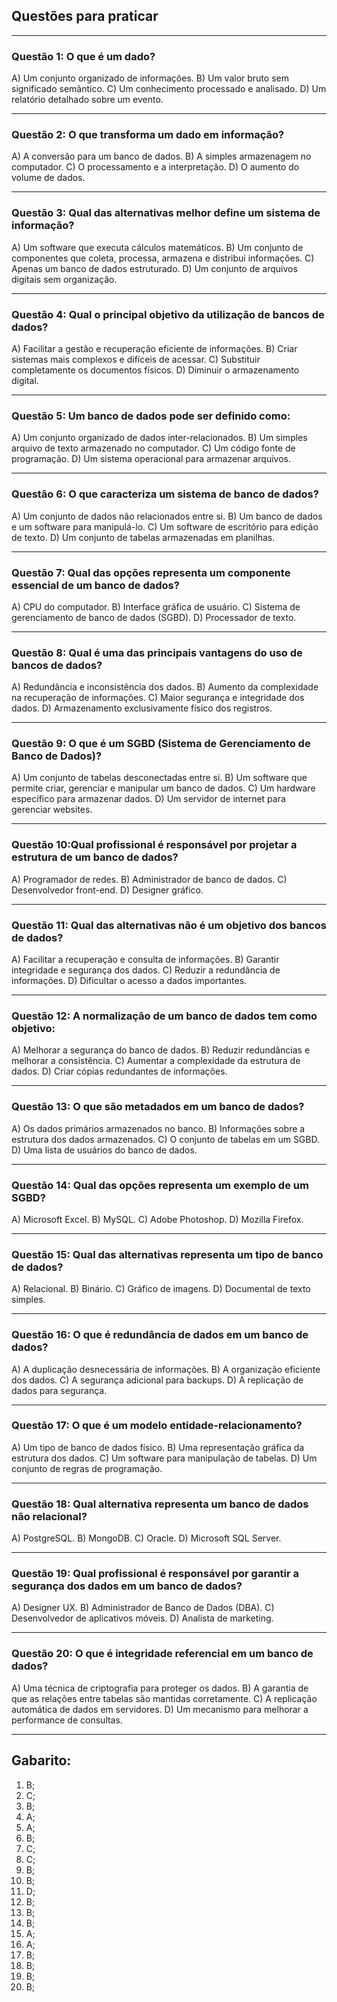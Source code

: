 ## Questões para praticar

---

### Questão 1: O que é um dado?

A) Um conjunto organizado de informações.
B) Um valor bruto sem significado semântico.
C) Um conhecimento processado e analisado.
D) Um relatório detalhado sobre um evento.

---

### Questão 2:  O que transforma um dado em informação?

A) A conversão para um banco de dados.
B) A simples armazenagem no computador.
C) O processamento e a interpretação.
D) O aumento do volume de dados.

---

### Questão 3: Qual das alternativas melhor define um sistema de informação?

A) Um software que executa cálculos matemáticos.
B) Um conjunto de componentes que coleta, processa, armazena e distribui informações.
C) Apenas um banco de dados estruturado.
D) Um conjunto de arquivos digitais sem organização.

---

### Questão 4: Qual o principal objetivo da utilização de bancos de dados?

A) Facilitar a gestão e recuperação eficiente de informações.
B) Criar sistemas mais complexos e difíceis de acessar.
C) Substituir completamente os documentos físicos.
D) Diminuir o armazenamento digital.

---

### Questão 5: Um banco de dados pode ser definido como:

A) Um conjunto organizado de dados inter-relacionados.
B) Um simples arquivo de texto armazenado no computador.
C) Um código fonte de programação.
D) Um sistema operacional para armazenar arquivos.

---

### Questão 6: O que caracteriza um sistema de banco de dados?

A) Um conjunto de dados não relacionados entre si.
B) Um banco de dados e um software para manipulá-lo.
C) Um software de escritório para edição de texto.
D) Um conjunto de tabelas armazenadas em planilhas.

---

### Questão 7: Qual das opções representa um componente essencial de um banco de dados?

A) CPU do computador.
B) Interface gráfica de usuário.
C) Sistema de gerenciamento de banco de dados (SGBD).
D) Processador de texto.

---

### Questão 8: Qual é uma das principais vantagens do uso de bancos de dados?

A) Redundância e inconsistência dos dados.
B) Aumento da complexidade na recuperação de informações.
C) Maior segurança e integridade dos dados.
D) Armazenamento exclusivamente físico dos registros.

---

### Questão 9: O que é um SGBD (Sistema de Gerenciamento de Banco de Dados)?

A) Um conjunto de tabelas desconectadas entre si.
B) Um software que permite criar, gerenciar e manipular um banco de dados.
C) Um hardware específico para armazenar dados.
D) Um servidor de internet para gerenciar websites.

---

### Questão 10:Qual profissional é responsável por projetar a estrutura de um banco de dados?

A) Programador de redes.
B) Administrador de banco de dados.
C) Desenvolvedor front-end.
D) Designer gráfico.

---

### Questão 11: Qual das alternativas não é um objetivo dos bancos de dados?

A) Facilitar a recuperação e consulta de informações.
B) Garantir integridade e segurança dos dados.
C) Reduzir a redundância de informações.
D) Dificultar o acesso a dados importantes.

---

### Questão 12: A normalização de um banco de dados tem como objetivo:

A) Melhorar a segurança do banco de dados.
B) Reduzir redundâncias e melhorar a consistência.
C) Aumentar a complexidade da estrutura de dados.
D) Criar cópias redundantes de informações.

---

### Questão 13: O que são metadados em um banco de dados?

A) Os dados primários armazenados no banco.
B) Informações sobre a estrutura dos dados armazenados.
C) O conjunto de tabelas em um SGBD.
D) Uma lista de usuários do banco de dados.

---

### Questão 14: Qual das opções representa um exemplo de um SGBD?

A) Microsoft Excel.
B) MySQL.
C) Adobe Photoshop.
D) Mozilla Firefox.

---

### Questão 15: Qual das alternativas representa um tipo de banco de dados?

A) Relacional.
B) Binário.
C) Gráfico de imagens.
D) Documental de texto simples.

---

### Questão 16: O que é redundância de dados em um banco de dados?

A) A duplicação desnecessária de informações.
B) A organização eficiente dos dados.
C) A segurança adicional para backups.
D) A replicação de dados para segurança.

---

### Questão 17: O que é um modelo entidade-relacionamento?

A) Um tipo de banco de dados físico.
B) Uma representação gráfica da estrutura dos dados.
C) Um software para manipulação de tabelas.
D) Um conjunto de regras de programação.

---

### Questão 18: Qual alternativa representa um banco de dados não relacional?

A) PostgreSQL.
B) MongoDB.
C) Oracle.
D) Microsoft SQL Server.

---

### Questão 19:  Qual profissional é responsável por garantir a segurança dos dados em um banco de dados?

A) Designer UX.
B) Administrador de Banco de Dados (DBA).
C) Desenvolvedor de aplicativos móveis.
D) Analista de marketing.

---

### Questão 20: O que é integridade referencial em um banco de dados?

A) Uma técnica de criptografia para proteger os dados.
B) A garantia de que as relações entre tabelas são mantidas corretamente.
C) A replicação automática de dados em servidores.
D) Um mecanismo para melhorar a performance de consultas.

---


## Gabarito:

1) B;
2) C;
3) B;
4) A;
5) A;
6) B;
7) C;
8) C;
9) B;
10) B;
11) D;
12) B;
13) B;
14) B;
15) A;
16) A;
17) B;
18) B;
19) B;
20) B;


